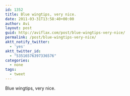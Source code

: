 ```yaml
---
id: 1352
title: Blue wingtips, very nice.
date: 2011-03-31T13:58:40+00:00
author: Avi
layout: post
guid: http://aviflax.com/post/blue-wingtips-very-nice/
permalink: /post/blue-wingtips-very-nice/
aktt_notify_twitter:
  - 'yes'
aktt_twitter_id:
  - "53516576397336576"
categories:
  - none
tags:
  - tweet
---
```

Blue wingtips, very nice.